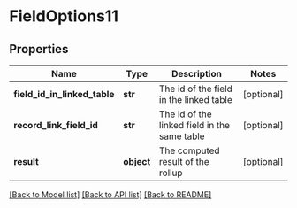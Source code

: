 # FieldOptions11

## Properties
Name | Type | Description | Notes
------------ | ------------- | ------------- | -------------
**field_id_in_linked_table** | **str** | The id of the field in the linked table | [optional] 
**record_link_field_id** | **str** | The id of the linked field in the same table | [optional] 
**result** | **object** | The computed result of the rollup | [optional] 

[[Back to Model list]](../README.md#documentation-for-models) [[Back to API list]](../README.md#documentation-for-api-endpoints) [[Back to README]](../README.md)

